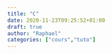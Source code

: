 ```yaml
---
title: "C"
date: 2020-11-23T09:25:52+01:00
draft: true
author: "Raphael"
categories: ["cours","tuto"]
---
```


